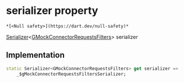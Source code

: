 


# serializer property




    *[<Null safety>](https://dart.dev/null-safety)*




[Serializer](https://pub.dev/documentation/built_value/8.1.4/serializer/Serializer-class.html)&lt;[GMockConnectorRequestsFilters](../../third_party_yonomi_graphql_schema_schema.docs.schema.gql/GMockConnectorRequestsFilters-class.md)> serializer
  







## Implementation

```dart
static Serializer<GMockConnectorRequestsFilters> get serializer =>
    _$gMockConnectorRequestsFiltersSerializer;
```








